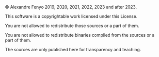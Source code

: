 © Alexandre Fenyo 2019, 2020, 2021, 2022, 2023 and after 2023.

This software is a copyrightable work licensed under this License.

You are not allowed to redistribute those sources or a part of them.

You are not allowed to redistribute binaries compiled from the sources or a part of them.

The sources are only published here for transparency and teaching.

